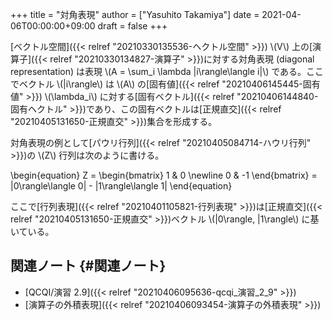 +++
title = "対角表現"
author = ["Yasuhito Takamiya"]
date = 2021-04-06T00:00:00+09:00
draft = false
+++

[ベクトル空間]({{< relref "20210330135536-ヘクトル空間" >}}) \\(V\\) 上の[演算子]({{< relref "20210330134827-演算子" >}})に対する対角表現 (diagonal representation) は表現 \\(A = \sum\_i \lambda |i\rangle\langle i|\\) である。ここでベクトル \\(|i\rangle\\) は \\(A\\) の[固有値]({{< relref "20210406145445-固有値" >}}) \\(\lambda\_i\\) に対する[固有ベクトル]({{< relref "20210406144840-固有ヘクトル" >}})であり、この固有ベクトルは[正規直交]({{< relref "20210405131650-正規直交" >}})集合を形成する。

対角表現の例として[パウリ行列]({{< relref "20210405084714-ハウリ行列" >}})の \\(Z\\) 行列は次のように書ける。

\begin{equation}
  Z = \begin{bmatrix}
    1 & 0 \newline
    0 & -1
    \end{bmatrix} = |0\rangle\langle 0| - |1\rangle\langle 1|
\end{equation}

ここで[行列表現]({{< relref "20210401105821-行列表現" >}})は[正規直交]({{< relref "20210405131650-正規直交" >}})ベクトル \\(|0\rangle, |1\rangle\\) に基いている。


## 関連ノート {#関連ノート}

-   [QCQI/演習 2.9]({{< relref "20210406095636-qcqi_演習_2_9" >}})
-   [演算子の外積表現]({{< relref "20210406093454-演算子の外積表現" >}})
